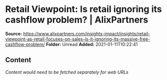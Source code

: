 # Retail Viewpoint: Is retail ignoring its cashflow problem? | AlixPartners

**Source:** https://www.alixpartners.com/insights-impact/insights/retail-viewpoint-as-retail-focuses-on-sales-is-it-ignoring-its-massive-free-cashflow-problem/
**Folder:** Unread
**Added:** 2021-01-11T10:22:41




## Content
*Content would need to be fetched separately for web URLs*
